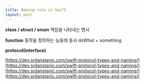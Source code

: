 ```yaml
---
title: Naming rule in Swift
layout: post
---
```


**class / struct / enum**
책임을 나타내는 명사

**function**
동작을 정의하는 능동태 동사
doWhat + something

**protocol(interface)**


[https://dev.srdanstanic.com/swift-protocol-types-and-naming/](https://dev.srdanstanic.com/swift-protocol-types-and-naming/)
[https://dev.srdanstanic.com/swift-protocol-types-and-naming/](https://dev.srdanstanic.com/swift-protocol-types-and-naming/)
